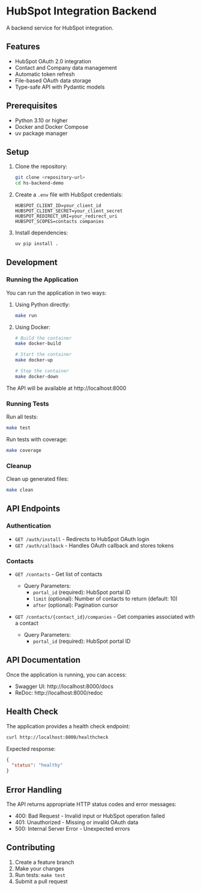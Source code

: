 # HubSpot Integration Backend

A backend service for HubSpot integration.

## Features

- HubSpot OAuth 2.0 integration
- Contact and Company data management
- Automatic token refresh
- File-based OAuth data storage
- Type-safe API with Pydantic models

## Prerequisites

- Python 3.10 or higher
- Docker and Docker Compose
- uv package manager

## Setup

1. Clone the repository:

   ```bash
   git clone <repository-url>
   cd hs-backend-demo
   ```

2. Create a `.env` file with HubSpot credentials:

   ```env
   HUBSPOT_CLIENT_ID=your_client_id
   HUBSPOT_CLIENT_SECRET=your_client_secret
   HUBSPOT_REDIRECT_URI=your_redirect_uri
   HUBSPOT_SCOPES=contacts companies
   ```

3. Install dependencies:
   ```bash
   uv pip install .
   ```

## Development

### Running the Application

You can run the application in two ways:

1. Using Python directly:

   ```bash
   make run
   ```

2. Using Docker:

   ```bash
   # Build the container
   make docker-build

   # Start the container
   make docker-up

   # Stop the container
   make docker-down
   ```

The API will be available at http://localhost:8000

### Running Tests

Run all tests:

```bash
make test
```

Run tests with coverage:

```bash
make coverage
```

### Cleanup

Clean up generated files:

```bash
make clean
```

## API Endpoints

### Authentication

- `GET /auth/install` - Redirects to HubSpot OAuth login
- `GET /auth/callback` - Handles OAuth callback and stores tokens

### Contacts

- `GET /contacts` - Get list of contacts

  - Query Parameters:
    - `portal_id` (required): HubSpot portal ID
    - `limit` (optional): Number of contacts to return (default: 10)
    - `after` (optional): Pagination cursor

- `GET /contacts/{contact_id}/companies` - Get companies associated with a contact
  - Query Parameters:
    - `portal_id` (required): HubSpot portal ID

## API Documentation

Once the application is running, you can access:

- Swagger UI: http://localhost:8000/docs
- ReDoc: http://localhost:8000/redoc

## Health Check

The application provides a health check endpoint:

```bash
curl http://localhost:8000/healthcheck
```

Expected response:

```json
{
  "status": "healthy"
}
```

## Error Handling

The API returns appropriate HTTP status codes and error messages:

- 400: Bad Request - Invalid input or HubSpot operation failed
- 401: Unauthorized - Missing or invalid OAuth data
- 500: Internal Server Error - Unexpected errors

## Contributing

1. Create a feature branch
2. Make your changes
3. Run tests: `make test`
4. Submit a pull request
